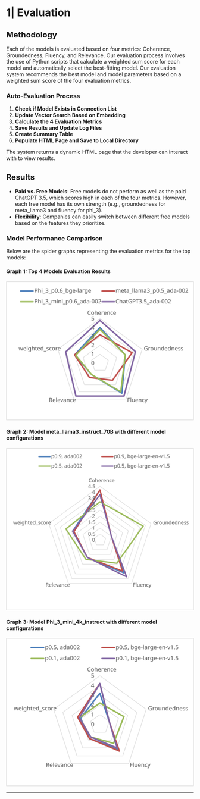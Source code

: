 # 1| Evaluation

## Methodology

Each of the models is evaluated based on four metrics: Coherence, Groundedness, Fluency, and Relevance. Our evaluation process involves the use of Python scripts that calculate a weighted sum score for each model and automatically select the best-fitting model.
Our evaluation system recommends the best model and model parameters based on a weighted sum score of the four evaluation metrics.

### Auto-Evaluation Process

1. **Check if Model Exists in Connection List**
2. **Update Vector Search Based on Embedding**
3. **Calculate the 4 Evaluation Metrics**
4. **Save Results and Update Log Files**
5. **Create Summary Table**
6. **Populate HTML Page and Save to Local Directory**

The system returns a dynamic HTML page that the developer can interact with to view results.

## Results

- **Paid vs. Free Models**: Free models do not perform as well as the paid ChatGPT 3.5, which scores high in each of the four metrics. However, each free model has its own strength (e.g., groundedness for meta_llama3 and fluency for phi_3).
- **Flexibility**: Companies can easily switch between different free models based on the features they prioritize.

### Model Performance Comparison

Below are the spider graphs representing the evaluation metrics for the top models:

#### Graph 1: Top 4 Models Evaluation Results

![Spider Graph 1](/images/top4.svg)

#### Graph 2: Model meta_llama3_instruct_70B with different model configurations

![Spider Graph 2](/images/meta_llama.svg)

#### Graph 3: Model Phi_3_mini_4k_instruct with different model configurations

![Spider Graph 3](/images/phi3.svg)

---
